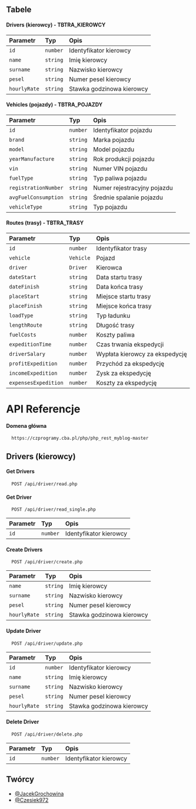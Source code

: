 ## Tabele

#### Drivers (kierowcy) - TBTRA_KIEROWCY

| Parametr     | Typ      | Opis                      |
| :----------- | :------- | :------------------------ |
| `id`         | `number` | Identyfikator kierowcy    |
| `name`       | `string` | Imię kierowcy             |
| `surname`    | `string` | Nazwisko kierowcy         |
| `pesel`      | `string` | Numer pesel kierowcy      |
| `hourlyRate` | `string` | Stawka godzinowa kierowcy |

#### Vehicles (pojazdy) - TBTRA_POJAZDY

| Parametr             | Typ      | Opis                        |
| :------------------- | :------- | :-------------------------- |
| `id`                 | `number` | Identyfikator pojazdu       |
| `brand`              | `string` | Marka pojazdu               |
| `model`              | `string` | Model pojazdu               |
| `yearManufacture`    | `string` | Rok produkcji pojazdu       |
| `vin`                | `string` | Numer VIN pojazdu           |
| `fuelType`           | `string` | Typ paliwa pojazdu          |
| `registrationNumber` | `string` | Numer rejestracyjny pojazdu |
| `avgFuelConsumption` | `string` | Średnie spalanie pojazdu    |
| `vehicleType`        | `string` | Typ pojazdu                 |

#### Routes (trasy) - TBTRA_TRASY

| Parametr             | Typ       | Opis                           |
| :------------------- | :-------- | :----------------------------- |
| `id`                 | `number`  | Identyfikator trasy            |
| `vehicle`            | `Vehicle` | Pojazd                         |
| `driver`             | `Driver`  | Kierowca                       |
| `dateStart`          | `string`  | Data startu trasy              |
| `dateFinish`         | `string`  | Data końca trasy               |
| `placeStart`         | `string`  | Miejsce startu trasy           |
| `placeFinish`        | `string`  | Miejsce końca trasy            |
| `loadType`           | `string`  | Typ ładunku                    |
| `lengthRoute`        | `string`  | Długość trasy                  |
| `fuelCosts`          | `number`  | Koszty paliwa                  |
| `expeditionTime`     | `number`  | Czas trwania ekspedycji        |
| `driverSalary`       | `number`  | Wypłata kierowcy za ekspedycję |
| `profitExpedition`   | `number`  | Przychód za ekspedycję         |
| `incomeExpedition`   | `number`  | Zysk za ekspedycję             |
| `expensesExpedition` | `number`  | Koszty za ekspedycję           |

# API Referencje

#### Domena główna

```http
  https://czprogramy.cba.pl/php/php_rest_myblog-master
```

## Drivers (kierowcy)

#### Get Drivers

```http
  POST /api/driver/read.php
```

#### Get Driver

```http
  POST /api/driver/read_single.php
```

| Parametr | Typ      | Opis                   |
| :------- | :------- | :--------------------- |
| `id`     | `number` | Identyfikator kierowcy |

#### Create Drivers

```http
  POST /api/driver/create.php
```

| Parametr     | Typ      | Opis                      |
| :----------- | :------- | :------------------------ |
| `name`       | `string` | Imię kierowcy             |
| `surname`    | `string` | Nazwisko kierowcy         |
| `pesel`      | `string` | Numer pesel kierowcy      |
| `hourlyRate` | `string` | Stawka godzinowa kierowcy |

#### Update Driver

```http
  POST /api/driver/update.php
```

| Parametr     | Typ      | Opis                      |
| :----------- | :------- | :------------------------ |
| `id`         | `number` | Identyfikator kierowcy    |
| `name`       | `string` | Imię kierowcy             |
| `surname`    | `string` | Nazwisko kierowcy         |
| `pesel`      | `string` | Numer pesel kierowcy      |
| `hourlyRate` | `string` | Stawka godzinowa kierowcy |

#### Delete Driver

```http
  POST /api/driver/delete.php
```

| Parametr | Typ      | Opis                   |
| :------- | :------- | :--------------------- |
| `id`     | `number` | Identyfikator kierowcy |

## Twórcy

- [@JacekGrochowina](https://github.com/JacekGrochowina)
- [@Czesiek972](https://github.com/Czesiek972)

